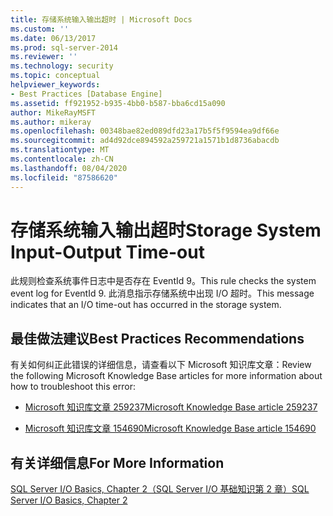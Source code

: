 ```yaml
---
title: 存储系统输入输出超时 | Microsoft Docs
ms.custom: ''
ms.date: 06/13/2017
ms.prod: sql-server-2014
ms.reviewer: ''
ms.technology: security
ms.topic: conceptual
helpviewer_keywords:
- Best Practices [Database Engine]
ms.assetid: ff921952-b935-4bb0-b587-bba6cd15a090
author: MikeRayMSFT
ms.author: mikeray
ms.openlocfilehash: 00348bae82ed089dfd23a17b5f5f9594ea9df66e
ms.sourcegitcommit: ad4d92dce894592a259721a1571b1d8736abacdb
ms.translationtype: MT
ms.contentlocale: zh-CN
ms.lasthandoff: 08/04/2020
ms.locfileid: "87586620"
---
```

# <a name="storage-system-input-output-time-out"></a><span data-ttu-id="40f60-102">存储系统输入输出超时</span><span class="sxs-lookup"><span data-stu-id="40f60-102">Storage System Input-Output Time-out</span></span>
  <span data-ttu-id="40f60-103">此规则检查系统事件日志中是否存在 EventId 9。</span><span class="sxs-lookup"><span data-stu-id="40f60-103">This rule checks the system event log for EventId 9.</span></span> <span data-ttu-id="40f60-104">此消息指示存储系统中出现 I/O 超时。</span><span class="sxs-lookup"><span data-stu-id="40f60-104">This message indicates that an I/O time-out has occurred in the storage system.</span></span>  
  
## <a name="best-practices-recommendations"></a><span data-ttu-id="40f60-105">最佳做法建议</span><span class="sxs-lookup"><span data-stu-id="40f60-105">Best Practices Recommendations</span></span>  
 <span data-ttu-id="40f60-106">有关如何纠正此错误的详细信息，请查看以下 Microsoft 知识库文章：</span><span class="sxs-lookup"><span data-stu-id="40f60-106">Review the following Microsoft Knowledge Base articles for more information about how to troubleshoot this error:</span></span>  
  
-   [<span data-ttu-id="40f60-107">Microsoft 知识库文章 259237</span><span class="sxs-lookup"><span data-stu-id="40f60-107">Microsoft Knowledge Base article 259237</span></span>](https://go.microsoft.com/fwlink/?linkid=117746)  
  
-   [<span data-ttu-id="40f60-108">Microsoft 知识库文章 154690</span><span class="sxs-lookup"><span data-stu-id="40f60-108">Microsoft Knowledge Base article 154690</span></span>](https://go.microsoft.com/fwlink/?LinkId=117747)  
  
## <a name="for-more-information"></a><span data-ttu-id="40f60-109">有关详细信息</span><span class="sxs-lookup"><span data-stu-id="40f60-109">For More Information</span></span>  
 <span data-ttu-id="40f60-110">[SQL Server I/O Basics, Chapter 2（SQL Server I/O 基础知识第 2 章）](/previous-versions/sql/sql-server-2005/administrator/cc917726(v=technet.10))</span><span class="sxs-lookup"><span data-stu-id="40f60-110">[SQL Server I/O Basics, Chapter 2](/previous-versions/sql/sql-server-2005/administrator/cc917726(v=technet.10))</span></span>  
  
  
